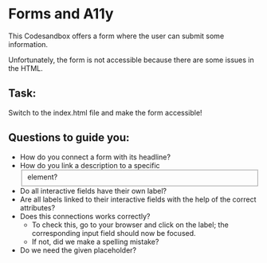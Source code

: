 # Forms and A11y

This Codesandbox offers a form where the user can submit some information.

Unfortunately, the form is not accessible because there are some issues in the HTML.

## Task:

Switch to the index.html file and make the form accessible!

## Questions to guide you:

- How do you connect a form with its headline?
- How do you link a description to a specific <fieldset> element?
- Do all interactive fields have their own label?
- Are all labels linked to their interactive fields with the help of the correct attributes?
- Does this connections works correctly?
  - To check this, go to your browser and click on the label; the corresponding input field should now be focused.
  - If not, did we make a spelling mistake?
- Do we need the given placeholder?
